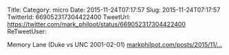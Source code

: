 Title: 
Category: micro
Date: 2015-11-24T07:17:57
Slug: 2015-11-24T07:17:57
TwitterId: 669052317304422400
TweetUrl: https://twitter.com/mark_philpot/status/669052317304422400
ReTweetUser: 

Memory Lane (Duke vs UNC 2001-02-01) [markphilpot.com/posts/2015/11/…](http://markphilpot.com/posts/2015/11/23/duke_unc_2001/)